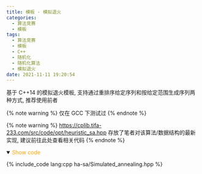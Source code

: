 ```yaml
---
title: 模板 - 模拟退火
categories:
  - 算法竞赛
  - 模板
tags:
  - 算法竞赛
  - 模板
  - C++
  - 随机化
  - 随机化算法
  - 模拟退火
date: 2021-11-11 19:20:54
---
```


基于 C++14 的模拟退火模板, 支持通过重排序给定序列和按给定范围生成序列两种方式, 推荐使用前者

{% note warning %}
仅在 GCC 下测试过
{% endnote %}

<!-- more -->

{% note warning %}
<https://cplib.tifa-233.com/src/code/opt/heuristic_sa.hpp> 存放了笔者对该算法/数据结构的最新实现, 建议前往此处查看相关代码
{% endnote %}

<details open>
<summary><font color='orange'>Show code</font></summary>

{% include_code lang:cpp ha-sa/Simulated_annealing.hpp %}

</details>
